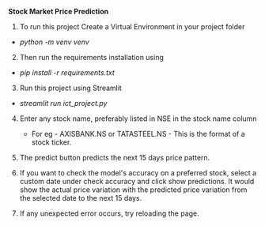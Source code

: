 **Stock Market Price Prediction**


1. To run this project Create a Virtual Environment in your project folder

  + *python -m venv venv*

2. Then run the requirements installation using

  + *pip install -r requirements.txt*

3. Run this project using Streamlit

  + *streamlit run ict_project.py*

4. Enter any stock name, preferably listed in NSE in the stock name column
   + For eg - AXISBANK.NS  or TATASTEEL.NS  - This is the format of a stock ticker.
5. The predict button predicts the next 15 days price pattern.
   
6. If you want to check the model's accuracy on a preferred stock, select a custom date under check accuracy and click show predictions. It would show the actual price variation with the predicted price variation from the selected date to the next 15 days.

7. If any unexpected error occurs, try reloading the page.
